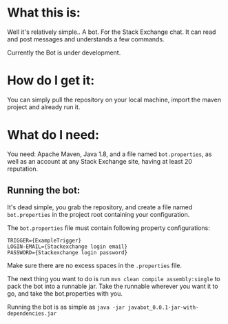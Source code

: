 <h1>What this is:</h1>

Well it's relatively simple.. A bot. For the Stack Exchange chat.
It can read and post messages and understands a few commands.

Currently the Bot is under development.

<h1>How do I get it:</h1>

You can simply pull the repository on your local machine, 
import the maven project and already run it.

<h1>What do I need:</h1>

You need: Apache Maven, Java 1.8, 
and a file named `bot.properties`, as well as an account at any Stack Exchange site, having at least 20 reputation.

<h2>Running the bot:</h2>

It's dead simple, you grab the repository, and create a file named `bot.properties`
in the project root containing your configuration. 

The `bot.properties` file must contain following property configurations:

    TRIGGER={ExampleTrigger}
    LOGIN-EMAIL={Stackexchange login email}
    PASSWORD={Stackexchange login password}

Make sure there are no excess spaces in the `.properties` file.

The next thing you want to do is run `mvn clean compile assembly:single` to pack the bot into a runnable jar.
Take the runnable wherever you want it to go, and take the bot.properties with you.

Running the bot is as simple as `java -jar javabot_0.0.1-jar-with-dependencies.jar`
